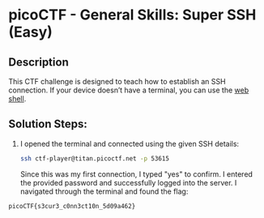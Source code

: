 
#  picoCTF - General Skills: Super SSH (Easy)

##  Description  
This CTF challenge is designed to teach how to establish an SSH connection. If your device doesn’t have a terminal, you can use the [web shell](https://webshell.picoctf.org).  

##  Solution Steps:  
1. I opened the terminal and connected using the given SSH details:  
   ```bash
   ssh ctf-player@titan.picoctf.net -p 53615
   ```
   

    Since this was my first connection, I typed "yes" to confirm.
    I entered the provided password and successfully logged into the server.
    I navigated through the terminal and found the flag:
 ```
picoCTF{s3cur3_c0nn3ct10n_5d09a462}
 ```

